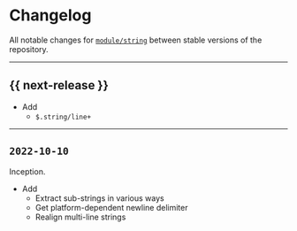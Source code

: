 # Changelog

All notable changes for [`module/string`](../) between stable versions of the
repository.


---


## {{ next-release }}

- Add
    - `$.string/line+`


---


## `2022-10-10`

Inception.

- Add
    - Extract sub-strings in various ways
    - Get platform-dependent newline delimiter
    - Realign multi-line strings
